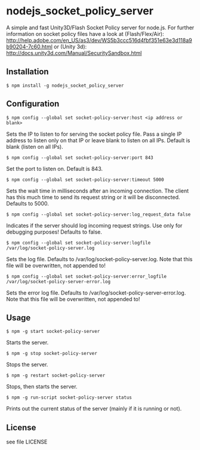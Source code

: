 # nodejs_socket_policy_server

A simple and fast Unity3D/Flash Socket Policy server for node.js. For further
information on socket policy files have a look at (Flash/Flex/Air):
http://help.adobe.com/en_US/as3/dev/WS5b3ccc516d4fbf351e63e3d118a9b90204-7c60.html
or (Unity 3d):
http://docs.unity3d.com/Manual/SecuritySandbox.html

## Installation

    $ npm install -g nodejs_socket_policy_server

## Configuration

    $ npm config --global set socket-policy-server:host <ip address or blank>

Sets the IP to listen to for serving the socket policy file. Pass a single IP
address to listen only on that IP or leave blank to listen on all IPs. Default
is blank (listen on all IPs).

    $ npm config --global set socket-policy-server:port 843

Set the port to listen on. Default is 843.

    $ npm config --global set socket-policy-server:timeout 5000

Sets the wait time in milliseconds after an incoming connection. The client has
this much time to send its request string or it will be disconnected. Defaults
to 5000.

    $ npm config --global set socket-policy-server:log_request_data false

Indicates if the server should log incoming request strings. Use only for
debugging purposes! Defaults to false.

    $ npm config --global set socket-policy-server:logfile /var/log/socket-policy-server.log

Sets the log file. Defaults to /var/log/socket-policy-server.log.
Note that this file will be overwritten, not appended to!

    $ npm config --global set socket-policy-server:error_logfile /var/log/socket-policy-server-error.log

Sets the error log file. Defaults to /var/log/socket-policy-server-error.log.
Note that this file will be overwritten, not appended to!

## Usage

    $ npm -g start socket-policy-server

Starts the server.

    $ npm -g stop socket-policy-server

Stops the server.

    $ npm -g restart socket-policy-server

Stops, then starts the server.

    $ npm -g run-script socket-policy-server status

Prints out the current status of the server (mainly if it is running or not).

## License
see file LICENSE
